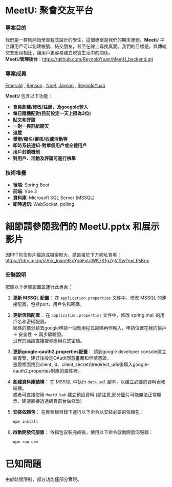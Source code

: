 # MeetU: 聚會交友平台

### 專案目的
我們是一群剛開始學習程式設計的學生，這個專案是我們的期末專題。**MeetU** 平台讓用戶可以創建帳號、結交朋友，甚至在線上尋找真愛。我們的目標是，與傳統交友應用相比，讓用戶更容易建立現實生活中的關係。</br>
**MeetU管理後台**：https://github.com/ReynoldYuan/MeetU_backend.git

### 專案成員
[Emerald](https://github.com/HollaWord) , [Benson](https://github.com/chengyu9072) , [Noel](https://github.com/Noelyan1995), [Jayson](https://github.com/jaysonyang503) , [ReynoldYuan](https://github.com/ReynoldYuan)

**MeetU** 包含以下功能：
- **會員創建/修改/註銷，及googole登入**
- **每日隨機配對(目前設定一天上限為3位)**
- **貼文和評論**
- **一對一與群組聊天**
- **追蹤**
- **舉辦/報名/審核/收藏活動等**
- **即時系統通知-對單個用戶或全體用戶**
- **用戶封鎖機制**
- **對用戶、活動及評論可進行檢舉**

### 技術堆疊
- **後端**: Spring Boot
- **前端**: Vue 3
- **資料庫**: Microsoft SQL Server (MSSQL)
- **即時通訊**: WebSocket, polling

# 細節請參閱我們的 MeetU.pptx 和展示影片
因PPT包含影片檔造成檔案較大，請直接於下方網址查看：</br>
https://1drv.ms/p/s!Ark_lrwm9EcYgbFvUlWK7K1gZgVTtw?e=LRsKnx

### 安裝說明
按照以下步驟設置並運行此專案：

1. **更新 MSSQL 配置**：
   在 `application.properties` 文件中，修改 MSSQL 的連接配置，包括port、用戶名和密碼。

2. **更新信箱配置**：
   在 `application.properties` 文件中，修改 spring.mail 的用戶名和密碼配置。<br>
   密碼的部分請去google申請一個應用程式密碼再作輸入，申請位置在我的帳戶 -> 安全性 -> 兩步驟驗證。<br>
   沒有的話請直接搜尋應用程式密碼。

3. **更新google-oauth2.properties配置**：
   請到google developer console建立新專案，建好後設定OAuth同意畫面和申請憑證。<br>
   憑證裡面找到client_id、client_secret和redirect_uris後填入google-oauth2.properties對應的屬性裡。

4. **創建資料庫結構**：
   在 MSSQL 中執行 `data.sql` 腳本，以建立必要的資料表和結構。</br>
   或者可直接使用 `MeetU.bak` 建立預設資料 (請注意,部分圖片可能無法正常顯示，建議直接透過網頁前台做修改)

5. **安裝依賴包**：
   在專案根目錄下運行以下命令以安裝必要的依賴包：
   ```bash
   npm install

6. **啟動開發伺服器**：
   依賴包安裝完成後，使用以下命令啟動開發伺服器：
   ```bash
   npm run dev

# 已知問題
由於時間限制，部分功能僅部分實現。<br>

